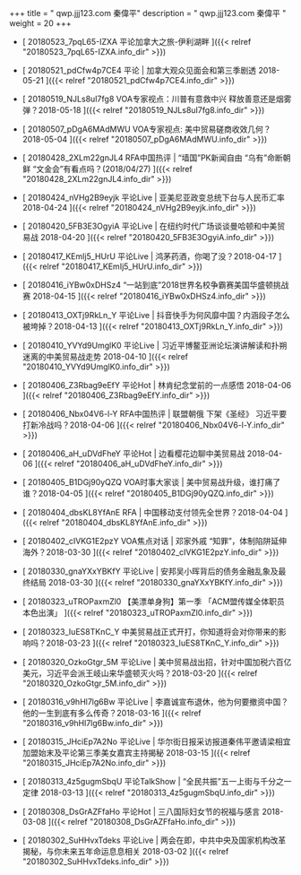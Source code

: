 +++
title = "  qwp.jjj123.com 秦偉平"
description = "  qwp.jjj123.com 秦偉平  "
weight = 20
+++



* [  20180523_7pqL65-IZXA 平论加拿大之旅-伊利湖畔  ]({{< relref "20180523_7pqL65-IZXA.info_dir" >}})


* [  20180521_pdCfw4p7CE4 平论 | 加拿大观众见面会和第三季剧透 2018-05-21  ]({{< relref "20180521_pdCfw4p7CE4.info_dir" >}})


* [  20180519_NJLs8uI7fg8 VOA专家视点：川普有意救中兴 释放善意还是烟雾弹？2018-05-18  ]({{< relref "20180519_NJLs8uI7fg8.info_dir" >}})


* [  20180507_pDgA6MAdMWU VOA专家视点: 美中贸易磋商收效几何？2018-05-04  ]({{< relref "20180507_pDgA6MAdMWU.info_dir" >}})


* [  20180428_2XLm22gnJL4 RFA中国热评 |  “墙国”PK新闻自由 “乌有”命断朝鲜 “文金会”有看点吗？(2018/04/27)  ]({{< relref "20180428_2XLm22gnJL4.info_dir" >}})


* [  20180424_nVHg2B9eyjk 平论Live | 亚美尼亚政变总统下台与人民币汇率 2018-04-24  ]({{< relref "20180424_nVHg2B9eyjk.info_dir" >}})


* [  20180420_5FB3E3OgyiA 平论Live | 在纽约时代广场谈谈曼哈顿和中美贸易战 2018-04-20  ]({{< relref "20180420_5FB3E3OgyiA.info_dir" >}})


* [  20180417_KEmIj5_HUrU 平论Live | 鸿茅药酒，你喝了没？2018-04-17  ]({{< relref "20180417_KEmIj5_HUrU.info_dir" >}})


* [  20180416_iYBw0xDHSz4 “一站到底”2018世界名校争霸赛美国华盛顿挑战赛 2018-04-15  ]({{< relref "20180416_iYBw0xDHSz4.info_dir" >}})


* [  20180413_OXTj9RkLn_Y 平论Live | 抖音快手为何风靡中国？内涵段子怎么被垮掉？2018-04-13  ]({{< relref "20180413_OXTj9RkLn_Y.info_dir" >}})


* [  20180410_YVYd9UmglK0 平论Live | 习近平博鳌亚洲论坛演讲解读和扑朔迷离的中美贸易战走势 2018-04-10  ]({{< relref "20180410_YVYd9UmglK0.info_dir" >}})


* [  20180406_Z3Rbag9eEfY 平论Hot | 林肯纪念堂前的一点感悟 2018-04-06  ]({{< relref "20180406_Z3Rbag9eEfY.info_dir" >}})


* [  20180406_Nbx04V6-l-Y RFA中国热评 | 联盟朝俄  下架《圣经》  习近平要打新冷战吗？2018-04-06  ]({{< relref "20180406_Nbx04V6-l-Y.info_dir" >}})


* [  20180406_aH_uDVdFheY 平论Hot | 边看樱花边聊中美贸易战  2018-04-06  ]({{< relref "20180406_aH_uDVdFheY.info_dir" >}})


* [  20180405_B1DGj90yQZQ VOA时事大家谈 | 美中贸易战升级，谁打痛了谁？2018-04-05  ]({{< relref "20180405_B1DGj90yQZQ.info_dir" >}})


* [  20180404_dbsKL8YfAnE RFA | 中国移动支付领先全世界？2018-04-04  ]({{< relref "20180404_dbsKL8YfAnE.info_dir" >}})


* [  20180402_cIVKG1E2pzY VOA焦点对话 | 邓家外戚 “知罪”，体制陷阱延伸海外？2018-03-30  ]({{< relref "20180402_cIVKG1E2pzY.info_dir" >}})


* [  20180330_gnaYXxYBKfY 平论Live | 安邦吴小晖背后的债务金融乱象及最终结局 2018-03-30  ]({{< relref "20180330_gnaYXxYBKfY.info_dir" >}})


* [  20180323_uTROPaxmZl0 【美漂单身狗】第一季 「ACM盟传媒全体职员本色出演」  ]({{< relref "20180323_uTROPaxmZl0.info_dir" >}})


* [  20180323_IuES8TKnC_Y 中美贸易战正式开打，你知道将会对你带来的影响吗？2018-03-23  ]({{< relref "20180323_IuES8TKnC_Y.info_dir" >}})


* [  20180320_OzkoGtgr_5M 平论Live | 美中贸易战出招，针对中国加税六百亿美元，习近平会派王岐山来华盛顿灭火吗？2018-03-20  ]({{< relref "20180320_OzkoGtgr_5M.info_dir" >}})


* [  20180316_v9hHl7lg6Bw 平论Live | 李嘉诚宣布退休，他为何要撤资中国？他的一生到底有多么传奇？2018-03-16  ]({{< relref "20180316_v9hHl7lg6Bw.info_dir" >}})


* [  20180315_JHciEp7A2No 平论Live | 华尔街日报采访报道秦伟平邀请梁相宜加盟始末及平论第三季美女嘉宾主持揭秘 2018-03-15  ]({{< relref "20180315_JHciEp7A2No.info_dir" >}})


* [  20180313_4z5gugmSbqU 平论TalkShow | “全民共振”五一上街与千分之一定律 2018-03-13  ]({{< relref "20180313_4z5gugmSbqU.info_dir" >}})


* [  20180308_DsGrAZFfaHo 平论Hot | 三八国际妇女节的祝福与感言  2018-03-08  ]({{< relref "20180308_DsGrAZFfaHo.info_dir" >}})


* [  20180302_SuHHvxTdeks 平论Live | 两会在即，中共中央及国家机构改革揭秘，与你未来五年命运息息相关 2018-03-02  ]({{< relref "20180302_SuHHvxTdeks.info_dir" >}})

